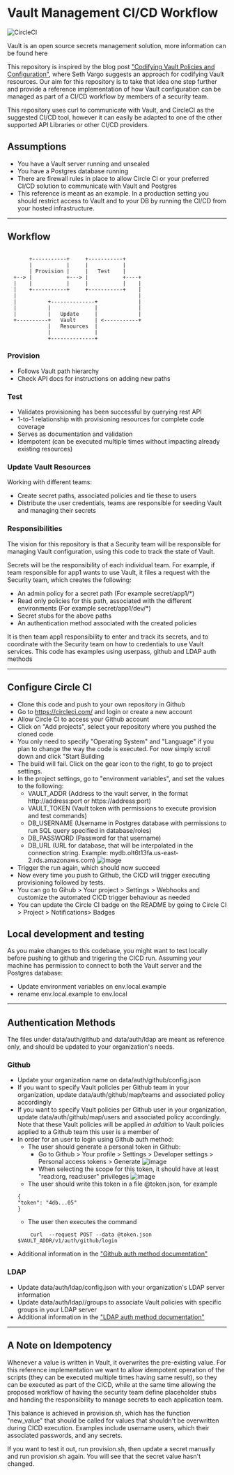 # Vault Management CI/CD Workflow

![CircleCI](https://circleci.com/gh/stenio123/vault-devops-ci-cd.svg?style=shield&circle-token=75463fba3e49dbecc28702cb725369bff10ac039)

Vault is an open source secrets management solution, more information can be found here <Link to Vaultproject.io>

This repository is inspired by the blog post ["Codifying Vault Policies and Configuration"][post], where Seth Vargo suggests an approach for codifying Vault resources. Our aim for this repository is to take that idea one step further and provide a reference implementation of how Vault configuration can be managed as part of a CI/CD workflow by members of a security team. 

This repository uses curl to communicate with Vault, and CircleCI as the suggested CI/CD tool, however it can easily be adapted to one of the other supported API Libraries <link here> or other CI/CD providers.

## Assumptions
- You have a Vault server running and unsealed
- You have a Postgres database running
- There are firewall rules in place to allow Circle CI or your preferred CI/CD solution to communicate with Vault and Postgres
- This reference is meant as an example. In a production setting you should restrict access to Vault and to your DB by running the CI/CD from your hosted infrastructure.

---

## Workflow
```

       +-----------+     +-----------+
       |           |     |           |
       | Provision |     |   Test    |
  +--> |           +---> |           +----+
  |    |           |     |           |    |
  |    +-----------+     +-----------+    |
  |                                       |
  |          +--------------+             |
  |          |              |             |
  |          |   Update     |             |
  +----------+   Vault      | <-----------+
             |   Resources  |
             |              |
             +--------------+
```

### Provision
- Follows Vault path hierarchy
- Check API docs for instructions on adding new paths <Link here>

### Test
- Validates provisioning has been successful by querying rest API
- 1-to-1 relationship with provisioning resources for complete code coverage
- Serves as documentation and validation
- Idempotent (can be executed multiple times without impacting already existing resources)

### Update Vault Resources
Working with different teams:
- Create secret paths, associated policies and tie these to users
- Distribute the user credentials, teams are responsible for seeding Vault and managing their secrets

### Responsibilities
The vision for this repository is that a Security team will be responsible for managing Vault configuration, using this code to track the state of Vault.

Secrets will be the responsibility of each individual team. For example, if team responsible for app1 wants to use Vault, it files a request with the Security team, which creates the following:
- An admin policy for a secret path (For example secret/app1/*)
- Read only policies for this path, associated with the different environments (For example secret/app1/dev/*)
- Secret stubs for the above paths
- An authentication method associated with the created policies

It is then team app1 responsibility to enter and track its secrets, and to coordinate with the Security team on how to credentials to use Vault services. This code has examples using userpass, github and LDAP auth methods

---

## Configure Circle CI
- Clone this code and push to your own repository in Github
- Go to https://circleci.com/ and login or create a new account
- Allow Circle CI to access your Github account
- Click on "Add projects", select your repository where you pushed the cloned code
- You only need to specify "Operating System" and  "Language" if you plan to change the way the code is executed. For now simply scroll down and click "Start Building
- The build will fail. Click on the gear icon to the right, to go to project settings.
- In the project settings, go to "environment variables", and set the values to the following:
    - VAULT_ADDR (Address to the vault server, in the format http://address:port or https://address:port)
    - VAULT_TOKEN (Vault token with permissions to execute provision and test commands)
    - DB_USERNAME (Username in Postgres database with permissions to run SQL query specified in database/roles)
    - DB_PASSWORD (Password for that username)
    - DB_URL (URL for database, that will be interpolated in the connection string. Example: mydb.olt6t13fa.us-east-2.rds.amazonaws.com)
    ![image](images/CircleCiEnvVars.png)
- Trigger the run again, which should now succeed
- Now every time you push to Github, the CICD will trigger executing provisioning followed by tests.
- You can go to Gihub > Your project > Settings > Webhooks and customize the automated CICD trigger behaviour as needed
- You can update the Circle CI badge on the README by going to Circle CI > Project > Notifications> Badges

## Local development and testing
As you make changes to this codebase, you might want to test locally before pushing to github and trigering the CICD run. Assuming your machine has permission to connect to both the Vault server and the Postgres database:
- Update environment variables on env.local.example 
- rename env.local.example to env.local

---

## Authentication Methods
The files under data/auth/github and data/auth/ldap are meant as reference only, and should be updated to your organization's needs.

### Github
- Update your organization name on data/auth/github/config.json
- If you want to specify Vault policies per Github team in your organization, update data/auth/github/map/teams and associated policy accordingly
- If you want to specify Vault policies per Github user in your organization, update data/auth/github/map/users and associated policy accordingly. Note that these Vault policies will be applied *in addition* to Vault policies applied to a Github team this user is a member of
- In order for an user to login using Github auth method:
    - The user should generate a personal token in Github:
        - Go to Github > Your profile > Settings > Developer settings > Personal access tokens > Generate
        ![image](images/GithubAccessToken_1.png)
        - When selecting the scope for this token, it should have at least "read:org, read:user" privileges
        ![image](images/GithubAccessToken_2.png)
    - The user should write this token in a file @token.json, for example
    ```
    {
    "token": "4db...05"
    }
    ```
    - The user then executes the command
    ```
        curl  --request POST --data @token.json $VAULT_ADDR/v1/auth/github/login
    ```
- Additional information in the ["Github auth method documentation"][github-docs]

### LDAP
- Update data/auth/ldap/config.json with your organization's LDAP server information
- Update data/auth/ldap//groups to associate Vault policies with specific groups in your LDAP server
- Additional information in the ["LDAP auth method documentation"][ldap-docs]

---

## A Note on Idempotency
Whenever a value is written in Vault, it overwrites the pre-existing value. For this reference implementation we want to allow idempotent operation of the scripts (they can be executed multiple times having same result), so they can be executed as part of the CICD, while at the same time allowing the proposed workflow of having the security team define placeholder stubs and handing the responsibility to manage secrets to each application team.  

This balance is achieved in provision.sh, which has the function "new_value" that should be called for values that shouldn't be overwritten during CICD execution. Examples include username users, which their associated passwords, and any secrets.

If you want to test it out, run provision.sh, then update a secret manually and run provision.sh again. You will see that the secret value hasn't changed.


[post]: https://www.hashicorp.com/blog/codifying-vault-policies-and-configuration.html
[vaultproject]: https://www.vaultproject.io
[github-docs]: https://www.vaultproject.io/docs/auth/github.html
[ldap-docs]: https://www.vaultproject.io/docs/auth/ldap.html
